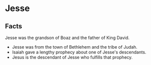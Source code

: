 # Jesse

## Facts

Jesse was the grandson of Boaz and the father of King David.

* Jesse was from the town of Bethlehem and the tribe of Judah.
* Isaiah gave a lengthy prophecy about one of Jesse's descendants.
* Jesus is the descendant of Jesse who fulfills that prophecy.